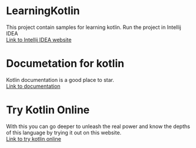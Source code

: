 # LearningKotlin
This project contain samples for learning kotlin. Run the project in Intellij IDEA <br> 
<a href=https://www.jetbrains.com/idea/>Link to Intellij IDEA website</a>

# Documetation for kotlin
Kotlin documentation is a good place to star. <br>
<a href=https://kotlinlang.org/docs/reference/>Link to documentation</a>

# Try Kotlin Online
With this you can go deeper to unleash the real power and know the depths of this language by trying it out on this website.<br>
<a href=https://try.kotlinlang.org>Link to try kotlin online</a>
